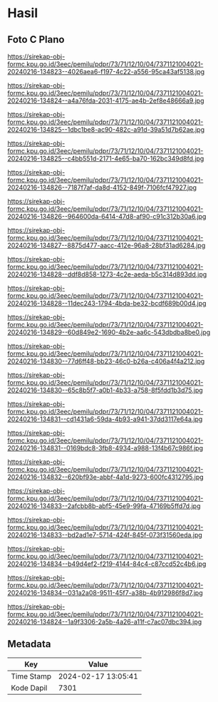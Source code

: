 # Hasil

## Foto C Plano

https://sirekap-obj-formc.kpu.go.id/3eec/pemilu/pdpr/73/71/12/10/04/7371121004021-20240216-134823--4026aea6-f197-4c22-a556-95ca43af5138.jpg

https://sirekap-obj-formc.kpu.go.id/3eec/pemilu/pdpr/73/71/12/10/04/7371121004021-20240216-134824--a4a76fda-2031-4175-ae4b-2ef8e48666a9.jpg

https://sirekap-obj-formc.kpu.go.id/3eec/pemilu/pdpr/73/71/12/10/04/7371121004021-20240216-134825--1dbc1be8-ac90-482c-a91d-39a51d7b62ae.jpg

https://sirekap-obj-formc.kpu.go.id/3eec/pemilu/pdpr/73/71/12/10/04/7371121004021-20240216-134825--c4bb551d-2171-4e65-ba70-162bc349d8fd.jpg

https://sirekap-obj-formc.kpu.go.id/3eec/pemilu/pdpr/73/71/12/10/04/7371121004021-20240216-134826--7187f7af-da8d-4152-849f-7106fcf47927.jpg

https://sirekap-obj-formc.kpu.go.id/3eec/pemilu/pdpr/73/71/12/10/04/7371121004021-20240216-134826--964600da-6414-47d8-af90-c91c312b30a6.jpg

https://sirekap-obj-formc.kpu.go.id/3eec/pemilu/pdpr/73/71/12/10/04/7371121004021-20240216-134827--8875d477-aacc-412e-96a8-28bf31ad6284.jpg

https://sirekap-obj-formc.kpu.go.id/3eec/pemilu/pdpr/73/71/12/10/04/7371121004021-20240216-134828--ddf8d858-1273-4c2e-aeda-b5c314d893dd.jpg

https://sirekap-obj-formc.kpu.go.id/3eec/pemilu/pdpr/73/71/12/10/04/7371121004021-20240216-134828--11dec243-1794-4bda-be32-bcdf689b00d4.jpg

https://sirekap-obj-formc.kpu.go.id/3eec/pemilu/pdpr/73/71/12/10/04/7371121004021-20240216-134829--60d849e2-1690-4b2e-aa6c-543dbdba8be0.jpg

https://sirekap-obj-formc.kpu.go.id/3eec/pemilu/pdpr/73/71/12/10/04/7371121004021-20240216-134830--77d6ff48-bb23-46c0-b26a-c406a4f4a212.jpg

https://sirekap-obj-formc.kpu.go.id/3eec/pemilu/pdpr/73/71/12/10/04/7371121004021-20240216-134830--65c8b5f7-a0b1-4b33-a758-8f5fdd1b3d75.jpg

https://sirekap-obj-formc.kpu.go.id/3eec/pemilu/pdpr/73/71/12/10/04/7371121004021-20240216-134831--cd1431a6-59da-4b93-a941-37dd3117e64a.jpg

https://sirekap-obj-formc.kpu.go.id/3eec/pemilu/pdpr/73/71/12/10/04/7371121004021-20240216-134831--0169bdc8-3fb8-4934-a988-13f4b67c986f.jpg

https://sirekap-obj-formc.kpu.go.id/3eec/pemilu/pdpr/73/71/12/10/04/7371121004021-20240216-134832--620bf93e-abbf-4a1d-9273-600fc4312795.jpg

https://sirekap-obj-formc.kpu.go.id/3eec/pemilu/pdpr/73/71/12/10/04/7371121004021-20240216-134833--2afcbb8b-abf5-45e9-99fa-47169b5ffd7d.jpg

https://sirekap-obj-formc.kpu.go.id/3eec/pemilu/pdpr/73/71/12/10/04/7371121004021-20240216-134833--bd2ad1e7-5714-424f-845f-073f31560eda.jpg

https://sirekap-obj-formc.kpu.go.id/3eec/pemilu/pdpr/73/71/12/10/04/7371121004021-20240216-134834--b49d4ef2-f219-4144-84c4-c87ccd52c4b6.jpg

https://sirekap-obj-formc.kpu.go.id/3eec/pemilu/pdpr/73/71/12/10/04/7371121004021-20240216-134834--031a2a08-9511-45f7-a38b-4b912986f8d7.jpg

https://sirekap-obj-formc.kpu.go.id/3eec/pemilu/pdpr/73/71/12/10/04/7371121004021-20240216-134824--1a9f3306-2a5b-4a26-a11f-c7ac07dbc394.jpg


## Metadata

| Key        | Value               |
| ---------- | ------------------- |
| Time Stamp | 2024-02-17 13:05:41 |
| Kode Dapil | 7301                |



